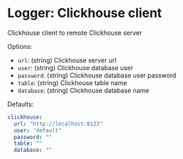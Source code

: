 
# Logger: Clickhouse client

Clickhouse client to remote Clickhouse server

Options:

- `url`: (string) Clickhouse server url
- `user`: (string) Clickhouse database user
- `password`: (string) Clickhouse database user password
- `table`: (string) Clickhouse table name
- `database`: (string) Clickhouse database name

Defaults:

```yaml
clickhouse:
  url: "http://localhost:8123"
  user: "default"
  password: ""
  table: ""
  database: ""
```
